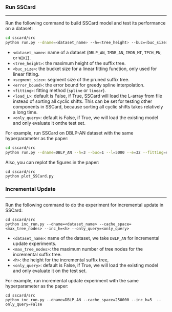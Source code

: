 ### Run SSCard

---

Run the following command to build SSCard model and test its performance on a dataset:

```bash
cd sscard/src
python run.py --dname=<dataset_name> --h=<tree_height> --buc=<buc_size> --l=<segment_size> --e=<error_bound> --fitting=<fitting_method> --load_L=<Load_L> --only_query=<only_query>
```

- `<dataset_name>`: name of a dataset (`DBLP_AN`, `IMDB_AN`, `IMDB_MT`, `TPCH_PN`, or `WIKI`).
- `<tree_height>`: the maximum height of the suffix tree.
- `<buc_size>`: the bucket size for a linear fitting function, only used for linear fitting.
- `<segment_size>`: segment size of the pruned suffix tree.
- `<error_bound>`: the error bound for greedy spline interpolation.
- `<fitting>`: fitting method (`spline` or `linear`).
- `<load_L>`: default is False, if True, SSCard will load the L-array from file instead of sorting all cyclic shifts. This can be set for testing other components in SSCard, because sorting all cyclic shifts takes relatively a long time. 
- `<only_query>`: default is False, if True, we will load the existing model and only evaluate it onthe test set.



For example, run SSCard on DBLP-AN dataset with the same hyperparameter as the paper:

```bash
cd sscard/src
python run.py --dname=DBLP_AN --h=3 --buc=1 --l=5000 --e=32 --fitting=spine --load_L=False
```



Also, you can replot the figures in the paper:

```
cd sscard/src
python plot_SSCard.py
```





### Incremental Update

---

Run the following command to do the experiment for incremental update in SSCard:

```
cd sscard/src
python inc_run.py --dname=<dataset_name> --cache_space=<max_tree_nodes> --inc_h=<h> --only_query=<only_query>
```

- `<dataset_name>`: name of the dataset, we take `DBLP_AN` for incremental update experiments.
- `<max_tree_nodes>`: the maximum number of tree nodes for the incremental suffix tree.
- `<h>`: the height for the incremental suffix tree,
- `<only_query>`: default is False, if True, we will load the existing model and only evaluate it on the test set.

For example, run incremental update experiment with the same hyperparameter as the paper:

```
cd sscard/src
python inc_run.py --dname=DBLP_AN --cache_space=250000 --inc_h=5  --only_query=False
```

